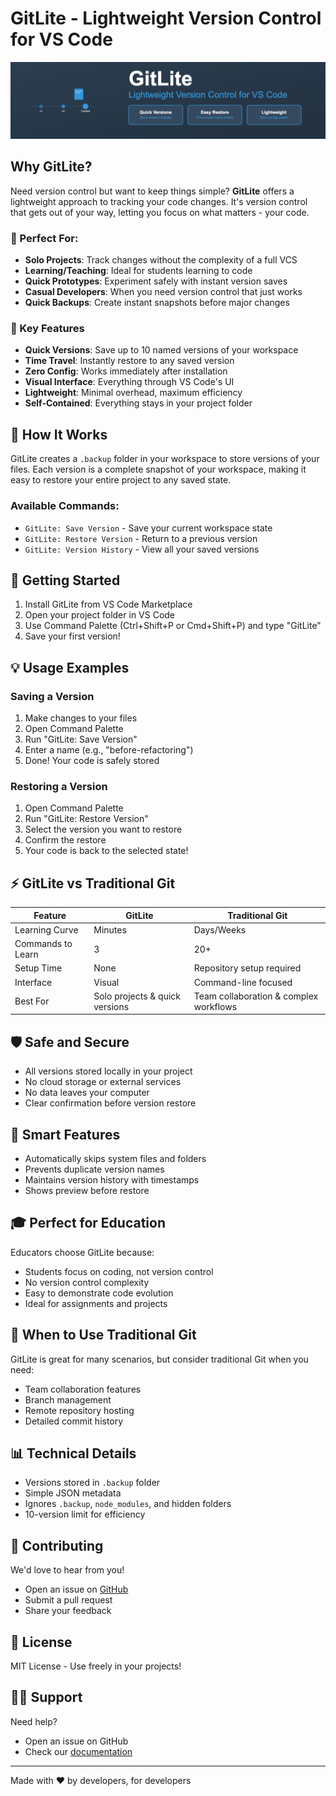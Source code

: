# GitLite - Lightweight Version Control for VS Code

![GitLite Banner](media/banner.png)


## Why GitLite?

Need version control but want to keep things simple? **GitLite** offers a lightweight approach to tracking your code changes. It's version control that gets out of your way, letting you focus on what matters - your code.

### 🎯 Perfect For:
- **Solo Projects**: Track changes without the complexity of a full VCS
- **Learning/Teaching**: Ideal for students learning to code
- **Quick Prototypes**: Experiment safely with instant version saves
- **Casual Developers**: When you need version control that just works
- **Quick Backups**: Create instant snapshots before major changes

### 🌟 Key Features

- **Quick Versions**: Save up to 10 named versions of your workspace
- **Time Travel**: Instantly restore to any saved version
- **Zero Config**: Works immediately after installation
- **Visual Interface**: Everything through VS Code's UI
- **Lightweight**: Minimal overhead, maximum efficiency
- **Self-Contained**: Everything stays in your project folder

## 📸 How It Works

GitLite creates a `.backup` folder in your workspace to store versions of your files. Each version is a complete snapshot of your workspace, making it easy to restore your entire project to any saved state.

### Available Commands:

- `GitLite: Save Version` - Save your current workspace state
- `GitLite: Restore Version` - Return to a previous version
- `GitLite: Version History` - View all your saved versions

## 🚀 Getting Started

1. Install GitLite from VS Code Marketplace
2. Open your project folder in VS Code
3. Use Command Palette (Ctrl+Shift+P or Cmd+Shift+P) and type "GitLite"
4. Save your first version!

## 💡 Usage Examples

### Saving a Version
1. Make changes to your files
2. Open Command Palette
3. Run "GitLite: Save Version"
4. Enter a name (e.g., "before-refactoring")
5. Done! Your code is safely stored

### Restoring a Version
1. Open Command Palette
2. Run "GitLite: Restore Version"
3. Select the version you want to restore
4. Confirm the restore
5. Your code is back to the selected state!

## ⚡️ GitLite vs Traditional Git

| Feature | GitLite | Traditional Git |
|---------|---------|-----------------|
| Learning Curve | Minutes | Days/Weeks |
| Commands to Learn | 3 | 20+ |
| Setup Time | None | Repository setup required |
| Interface | Visual | Command-line focused |
| Best For | Solo projects & quick versions | Team collaboration & complex workflows |

## 🛡️ Safe and Secure

- All versions stored locally in your project
- No cloud storage or external services
- No data leaves your computer
- Clear confirmation before version restore

## 📝 Smart Features

- Automatically skips system files and folders
- Prevents duplicate version names
- Maintains version history with timestamps
- Shows preview before restore

## 🎓 Perfect for Education

Educators choose GitLite because:
- Students focus on coding, not version control
- No version control complexity
- Easy to demonstrate code evolution
- Ideal for assignments and projects

## 🤔 When to Use Traditional Git

GitLite is great for many scenarios, but consider traditional Git when you need:
- Team collaboration features
- Branch management
- Remote repository hosting
- Detailed commit history

## 📊 Technical Details

- Versions stored in `.backup` folder
- Simple JSON metadata
- Ignores `.backup`, `node_modules`, and hidden folders
- 10-version limit for efficiency

## 🤝 Contributing

We'd love to hear from you!
- Open an issue on [GitHub](https://github.com/Shellomo/vscode_ext_gitlite)
- Submit a pull request
- Share your feedback

## 📜 License

MIT License - Use freely in your projects!

## 🙋‍♂️ Support

Need help?
- Open an issue on GitHub
- Check our [documentation](https://github.com/Shellomo/vscode_ext_gitlite/)

---

Made with ❤️ by developers, for developers